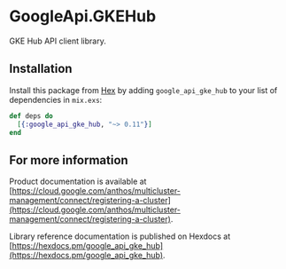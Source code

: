 # GoogleApi.GKEHub

GKE Hub API client library.



## Installation

Install this package from [Hex](https://hex.pm) by adding
`google_api_gke_hub` to your list of dependencies in `mix.exs`:

```elixir
def deps do
  [{:google_api_gke_hub, "~> 0.11"}]
end
```

## For more information

Product documentation is available at [https://cloud.google.com/anthos/multicluster-management/connect/registering-a-cluster](https://cloud.google.com/anthos/multicluster-management/connect/registering-a-cluster).

Library reference documentation is published on Hexdocs at
[https://hexdocs.pm/google_api_gke_hub](https://hexdocs.pm/google_api_gke_hub).
